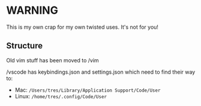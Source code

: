 # WARNING

This is my own crap for my own twisted uses. It's not for you!

## Structure

Old vim stuff has been moved to /vim

/vscode has keybindings.json and settings.json which need to find their way to:

- Mac: ```/Users/tres/Library/Application Support/Code/User```
- Linux: ```/home/tres/.config/Code/User```

